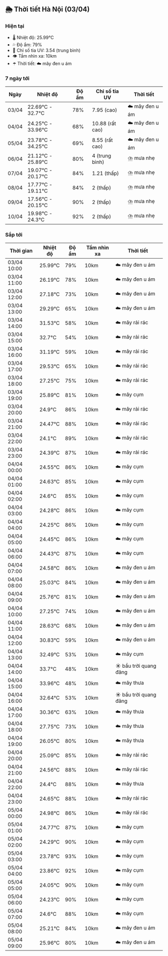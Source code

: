 ## 🌦️ Thời tiết Hà Nội (03/04)

### Hiện tại

- 🌡️ Nhiệt độ: 25.99℃
- 💦 Độ ẩm: 79%
- 🌟 Chỉ số tia UV: 3.54 (trung bình)
- 👁️ Tầm nhìn xa: 10km
- ☂️ Thời tiết: ☁️ mây đen u ám

### 7 ngày tới

| Ngày | Nhiệt độ | Độ ẩm | Chỉ số tia UV | Thời tiết |
| --- | --- | --- | --- | --- |
| 03/04 | 22.69℃ - 32.7℃ | 78% | 7.95 (cao) | ☁️ mây đen u ám |
| 04/04 | 24.25℃ - 33.96℃ | 68% | 10.88 (rất cao) | ☁️ mây đen u ám |
| 05/04 | 23.78℃ - 34.25℃ | 69% | 8.55 (rất cao) | ☁️ mây đen u ám |
| 06/04 | 21.12℃ - 25.89℃ | 80% | 4 (trung bình) | ⛈️ mưa nhẹ |
| 07/04 | 19.07℃ - 20.17℃ | 84% | 1.21 (thấp) | ⛈️ mưa nhẹ |
| 08/04 | 17.77℃ - 19.11℃ | 84% | 2 (thấp) | ⛈️ mưa nhẹ |
| 09/04 | 17.56℃ - 20.15℃ | 90% | 2 (thấp) | ⛈️ mưa nhẹ |
| 10/04 | 19.98℃ - 24.3℃ | 92% | 2 (thấp) | ⛈️ mưa nhẹ |

### Sắp tới

| Thời gian | Nhiệt độ | Độ ẩm | Tầm nhìn xa | Thời tiết |
| --- | --- | --- | --- | --- |
| 03/04 10:00 | 25.99℃ | 79% | 10km | ☁️ mây đen u ám |
| 03/04 11:00 | 26.19℃ | 78% | 10km | ☁️ mây đen u ám |
| 03/04 12:00 | 27.18℃ | 73% | 10km | ☁️ mây đen u ám |
| 03/04 13:00 | 29.29℃ | 65% | 10km | ☁️ mây đen u ám |
| 03/04 14:00 | 31.53℃ | 58% | 10km | ☁️ mây rải rác |
| 03/04 15:00 | 32.7℃ | 54% | 10km | ☁️ mây rải rác |
| 03/04 16:00 | 31.19℃ | 59% | 10km | ☁️ mây rải rác |
| 03/04 17:00 | 29.53℃ | 65% | 10km | ☁️ mây rải rác |
| 03/04 18:00 | 27.25℃ | 75% | 10km | ☁️ mây rải rác |
| 03/04 19:00 | 25.89℃ | 81% | 10km | ☁️ mây cụm |
| 03/04 20:00 | 24.9℃ | 86% | 10km | ☁️ mây rải rác |
| 03/04 21:00 | 24.47℃ | 88% | 10km | ☁️ mây rải rác |
| 03/04 22:00 | 24.1℃ | 89% | 10km | ☁️ mây rải rác |
| 03/04 23:00 | 24.39℃ | 87% | 10km | ☁️ mây rải rác |
| 04/04 00:00 | 24.55℃ | 86% | 10km | ☁️ mây cụm |
| 04/04 01:00 | 24.63℃ | 85% | 10km | ☁️ mây cụm |
| 04/04 02:00 | 24.6℃ | 85% | 10km | ☁️ mây cụm |
| 04/04 03:00 | 24.28℃ | 86% | 10km | ☁️ mây cụm |
| 04/04 04:00 | 24.25℃ | 86% | 10km | ☁️ mây cụm |
| 04/04 05:00 | 24.45℃ | 86% | 10km | ☁️ mây cụm |
| 04/04 06:00 | 24.43℃ | 87% | 10km | ☁️ mây cụm |
| 04/04 07:00 | 24.58℃ | 86% | 10km | ☁️ mây đen u ám |
| 04/04 08:00 | 25.03℃ | 84% | 10km | ☁️ mây đen u ám |
| 04/04 09:00 | 25.76℃ | 81% | 10km | ☁️ mây đen u ám |
| 04/04 10:00 | 27.25℃ | 74% | 10km | ☁️ mây đen u ám |
| 04/04 11:00 | 28.63℃ | 68% | 10km | ☁️ mây đen u ám |
| 04/04 12:00 | 30.83℃ | 59% | 10km | ☁️ mây đen u ám |
| 04/04 13:00 | 32.49℃ | 53% | 10km | ☁️ mây cụm |
| 04/04 14:00 | 33.7℃ | 48% | 10km | ☀️ bầu trời quang đãng |
| 04/04 15:00 | 33.96℃ | 48% | 10km | ☁️ mây thưa |
| 04/04 16:00 | 32.64℃ | 53% | 10km | ☀️ bầu trời quang đãng |
| 04/04 17:00 | 30.36℃ | 63% | 10km | ☁️ mây thưa |
| 04/04 18:00 | 27.75℃ | 73% | 10km | ☁️ mây thưa |
| 04/04 19:00 | 26.05℃ | 80% | 10km | ☁️ mây thưa |
| 04/04 20:00 | 25.09℃ | 85% | 10km | ☁️ mây rải rác |
| 04/04 21:00 | 24.56℃ | 88% | 10km | ☁️ mây rải rác |
| 04/04 22:00 | 24.4℃ | 88% | 10km | ☁️ mây thưa |
| 04/04 23:00 | 24.65℃ | 88% | 10km | ☁️ mây rải rác |
| 05/04 00:00 | 24.98℃ | 86% | 10km | ☁️ mây rải rác |
| 05/04 01:00 | 24.77℃ | 87% | 10km | ☁️ mây cụm |
| 05/04 02:00 | 24.29℃ | 90% | 10km | ☁️ mây cụm |
| 05/04 03:00 | 23.78℃ | 93% | 10km | ☁️ mây cụm |
| 05/04 04:00 | 23.86℃ | 92% | 10km | ☁️ mây cụm |
| 05/04 05:00 | 24.05℃ | 90% | 10km | ☁️ mây cụm |
| 05/04 06:00 | 24.23℃ | 90% | 10km | ☁️ mây cụm |
| 05/04 07:00 | 24.6℃ | 88% | 10km | ☁️ mây cụm |
| 05/04 08:00 | 25.21℃ | 84% | 10km | ☁️ mây đen u ám |
| 05/04 09:00 | 25.96℃ | 80% | 10km | ☁️ mây đen u ám |
